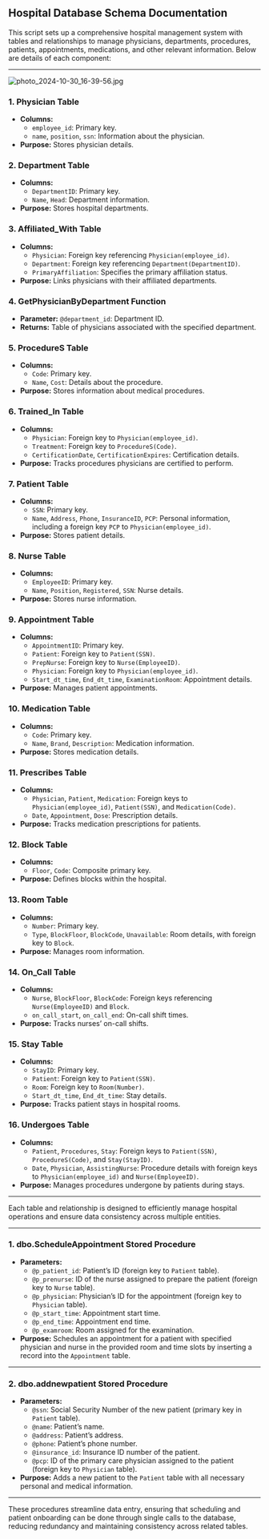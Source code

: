 ## Hospital Database Schema Documentation

This script sets up a comprehensive hospital management system with tables and relationships to manage physicians, departments, procedures, patients, appointments, medications, and other relevant information. Below are details of each component:

---

![photo_2024-10-30_16-39-56.jpg](assets/https://prod-files-secure.s3.us-west-2.amazonaws.com/19bec02c-7232-4876-8dcb-3cc5def4cf03/bbe22e31-7656-4776-a9e4-26ba0b611a11/photo_2024-10-30_16-39-56.jpg)

### 1. **Physician Table**

- **Columns:**
    - `employee_id`: Primary key.
    - `name`, `position`, `ssn`: Information about the physician.
- **Purpose:** Stores physician details.

### 2. **Department Table**

- **Columns:**
    - `DepartmentID`: Primary key.
    - `Name`, `Head`: Department information.
- **Purpose:** Stores hospital departments.

### 3. **Affiliated_With Table**

- **Columns:**
    - `Physician`: Foreign key referencing `Physician(employee_id)`.
    - `Department`: Foreign key referencing `Department(DepartmentID)`.
    - `PrimaryAffiliation`: Specifies the primary affiliation status.
- **Purpose:** Links physicians with their affiliated departments.

### 4. **GetPhysicianByDepartment Function**

- **Parameter:** `@department_id`: Department ID.
- **Returns:** Table of physicians associated with the specified department.

### 5. **ProcedureS Table**

- **Columns:**
    - `Code`: Primary key.
    - `Name`, `Cost`: Details about the procedure.
- **Purpose:** Stores information about medical procedures.

### 6. **Trained_In Table**

- **Columns:**
    - `Physician`: Foreign key to `Physician(employee_id)`.
    - `Treatment`: Foreign key to `ProcedureS(Code)`.
    - `CertificationDate`, `CertificationExpires`: Certification details.
- **Purpose:** Tracks procedures physicians are certified to perform.

### 7. **Patient Table**

- **Columns:**
    - `SSN`: Primary key.
    - `Name`, `Address`, `Phone`, `InsuranceID`, `PCP`: Personal information, including a foreign key `PCP` to `Physician(employee_id)`.
- **Purpose:** Stores patient details.

### 8. **Nurse Table**

- **Columns:**
    - `EmployeeID`: Primary key.
    - `Name`, `Position`, `Registered`, `SSN`: Nurse details.
- **Purpose:** Stores nurse information.

### 9. **Appointment Table**

- **Columns:**
    - `AppointmentID`: Primary key.
    - `Patient`: Foreign key to `Patient(SSN)`.
    - `PrepNurse`: Foreign key to `Nurse(EmployeeID)`.
    - `Physician`: Foreign key to `Physician(employee_id)`.
    - `Start_dt_time`, `End_dt_time`, `ExaminationRoom`: Appointment details.
- **Purpose:** Manages patient appointments.

### 10. **Medication Table**

- **Columns:**
    - `Code`: Primary key.
    - `Name`, `Brand`, `Description`: Medication information.
- **Purpose:** Stores medication details.

### 11. **Prescribes Table**

- **Columns:**
    - `Physician`, `Patient`, `Medication`: Foreign keys to `Physician(employee_id)`, `Patient(SSN)`, and `Medication(Code)`.
    - `Date`, `Appointment`, `Dose`: Prescription details.
- **Purpose:** Tracks medication prescriptions for patients.

### 12. **Block Table**

- **Columns:**
    - `Floor`, `Code`: Composite primary key.
- **Purpose:** Defines blocks within the hospital.

### 13. **Room Table**

- **Columns:**
    - `Number`: Primary key.
    - `Type`, `BlockFloor`, `BlockCode`, `Unavailable`: Room details, with foreign key to `Block`.
- **Purpose:** Manages room information.

### 14. **On_Call Table**

- **Columns:**
    - `Nurse`, `BlockFloor`, `BlockCode`: Foreign keys referencing `Nurse(EmployeeID)` and `Block`.
    - `on_call_start`, `on_call_end`: On-call shift times.
- **Purpose:** Tracks nurses’ on-call shifts.

### 15. **Stay Table**

- **Columns:**
    - `StayID`: Primary key.
    - `Patient`: Foreign key to `Patient(SSN)`.
    - `Room`: Foreign key to `Room(Number)`.
    - `Start_dt_time`, `End_dt_time`: Stay details.
- **Purpose:** Tracks patient stays in hospital rooms.

### 16. **Undergoes Table**

- **Columns:**
    - `Patient`, `Procedures`, `Stay`: Foreign keys to `Patient(SSN)`, `ProcedureS(Code)`, and `Stay(StayID)`.
    - `Date`, `Physician`, `AssistingNurse`: Procedure details with foreign keys to `Physician(employee_id)` and `Nurse(EmployeeID)`.
- **Purpose:** Manages procedures undergone by patients during stays.

---

Each table and relationship is designed to efficiently manage hospital operations and ensure data consistency across multiple entities.

---

### 1. **dbo.ScheduleAppointment Stored Procedure**

- **Parameters:**
    - `@p_patient_id`: Patient’s ID (foreign key to `Patient` table).
    - `@p_prenurse`: ID of the nurse assigned to prepare the patient (foreign key to `Nurse` table).
    - `@p_physician`: Physician’s ID for the appointment (foreign key to `Physician` table).
    - `@p_start_time`: Appointment start time.
    - `@p_end_time`: Appointment end time.
    - `@p_examroom`: Room assigned for the examination.
- **Purpose:** Schedules an appointment for a patient with specified physician and nurse in the provided room and time slots by inserting a record into the `Appointment` table.

---

### 2. **dbo.addnewpatient Stored Procedure**

- **Parameters:**
    - `@ssn`: Social Security Number of the new patient (primary key in `Patient` table).
    - `@name`: Patient’s name.
    - `@address`: Patient’s address.
    - `@phone`: Patient’s phone number.
    - `@insurance_id`: Insurance ID number of the patient.
    - `@pcp`: ID of the primary care physician assigned to the patient (foreign key to `Physician` table).
- **Purpose:** Adds a new patient to the `Patient` table with all necessary personal and medical information.

---

These procedures streamline data entry, ensuring that scheduling and patient onboarding can be done through single calls to the database, reducing redundancy and maintaining consistency across related tables.
